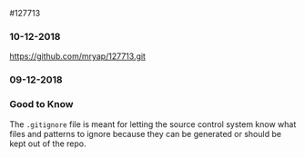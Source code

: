 #127713 

### 10-12-2018
https://github.com/mryap/127713.git


### 09-12-2018


### Good to Know

The `.gitignore` file is meant for letting the source control system know what files and patterns to ignore because they can be generated or should be kept out of the repo.